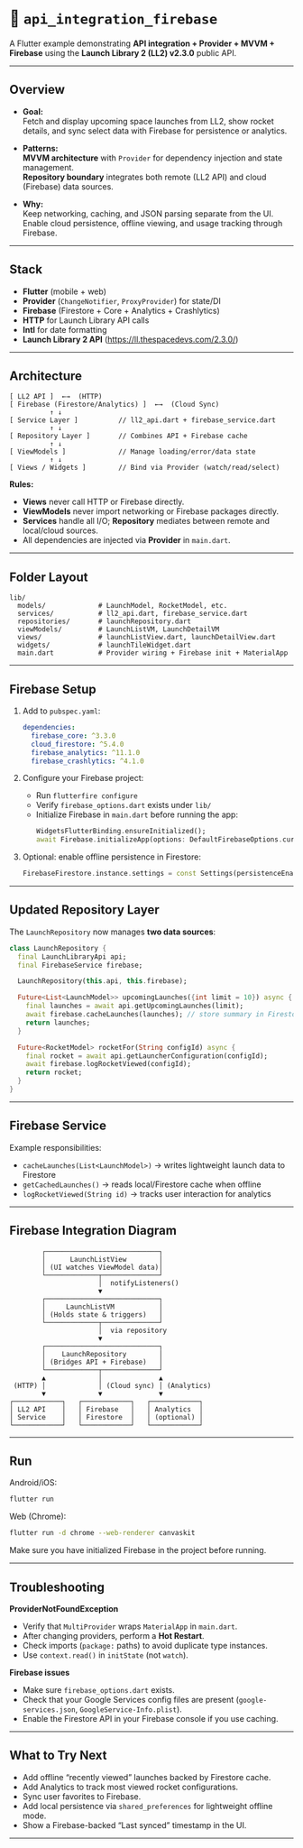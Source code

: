 # 🚀 `api_integration_firebase`
A Flutter example demonstrating **API integration + Provider + MVVM + Firebase** using the **Launch Library 2 (LL2) v2.3.0** public API.

---

## Overview
- **Goal:**  
  Fetch and display upcoming space launches from LL2, show rocket details, and sync select data with Firebase for persistence or analytics.

- **Patterns:**  
  **MVVM architecture** with `Provider` for dependency injection and state management.  
  **Repository boundary** integrates both remote (LL2 API) and cloud (Firebase) data sources.

- **Why:**  
  Keep networking, caching, and JSON parsing separate from the UI.  
  Enable cloud persistence, offline viewing, and usage tracking through Firebase.

---

## Stack
- **Flutter** (mobile + web)
- **Provider** (`ChangeNotifier`, `ProxyProvider`) for state/DI
- **Firebase** (Firestore + Core + Analytics + Crashlytics)
- **HTTP** for Launch Library API calls
- **Intl** for date formatting
- **Launch Library 2 API** (https://ll.thespacedevs.com/2.3.0/)

---

## Architecture
```
[ LL2 API ]  ←→  (HTTP)
[ Firebase (Firestore/Analytics) ]  ←→  (Cloud Sync)
          ↑ ↓
[ Service Layer ]          // ll2_api.dart + firebase_service.dart
          ↑ ↓
[ Repository Layer ]       // Combines API + Firebase cache
          ↑ ↓
[ ViewModels ]             // Manage loading/error/data state
          ↑ ↓
[ Views / Widgets ]        // Bind via Provider (watch/read/select)
```

**Rules:**
- **Views** never call HTTP or Firebase directly.  
- **ViewModels** never import networking or Firebase packages directly.  
- **Services** handle all I/O; **Repository** mediates between remote and local/cloud sources.  
- All dependencies are injected via **Provider** in `main.dart`.

---

## Folder Layout
```
lib/
  models/             # LaunchModel, RocketModel, etc.
  services/           # ll2_api.dart, firebase_service.dart
  repositories/       # launchRepository.dart
  viewModels/         # LaunchListVM, LaunchDetailVM
  views/              # launchListView.dart, launchDetailView.dart
  widgets/            # launchTileWidget.dart
  main.dart           # Provider wiring + Firebase init + MaterialApp
```

---

## Firebase Setup
1. Add to `pubspec.yaml`:
   ```yaml
   dependencies:
     firebase_core: ^3.3.0
     cloud_firestore: ^5.4.0
     firebase_analytics: ^11.1.0
     firebase_crashlytics: ^4.1.0
   ```

2. Configure your Firebase project:  
   - Run `flutterfire configure`  
   - Verify `firebase_options.dart` exists under `lib/`  
   - Initialize Firebase in `main.dart` before running the app:
     ```dart
     WidgetsFlutterBinding.ensureInitialized();
     await Firebase.initializeApp(options: DefaultFirebaseOptions.currentPlatform);
     ```

3. Optional: enable offline persistence in Firestore:
   ```dart
   FirebaseFirestore.instance.settings = const Settings(persistenceEnabled: true);
   ```

---

## Updated Repository Layer

The `LaunchRepository` now manages **two data sources**:
```dart
class LaunchRepository {
  final LaunchLibraryApi api;
  final FirebaseService firebase;

  LaunchRepository(this.api, this.firebase);

  Future<List<LaunchModel>> upcomingLaunches({int limit = 10}) async {
    final launches = await api.getUpcomingLaunches(limit);
    await firebase.cacheLaunches(launches); // store summary in Firestore
    return launches;
  }

  Future<RocketModel> rocketFor(String configId) async {
    final rocket = await api.getLauncherConfiguration(configId);
    await firebase.logRocketViewed(configId);
    return rocket;
  }
}
```

---

## Firebase Service

Example responsibilities:
- `cacheLaunches(List<LaunchModel>)` → writes lightweight launch data to Firestore  
- `getCachedLaunches()` → reads local/Firestore cache when offline  
- `logRocketViewed(String id)` → tracks user interaction for analytics  

---

## Firebase Integration Diagram

```
        ┌────────────────────────────┐
        │      LaunchListView        │
        │ (UI watches ViewModel data)│
        └─────────────┬──────────────┘
                      │  notifyListeners()
                      ▼
        ┌────────────────────────────┐
        │     LaunchListVM           │
        │ (Holds state & triggers)   │
        └─────────────┬──────────────┘
                      │  via repository
                      ▼
        ┌────────────────────────────┐
        │    LaunchRepository        │
        │ (Bridges API + Firebase)   │
        └─────────────┬──────────────┘
        ▲             │              ▲
 (HTTP) │             │ (Cloud sync) │ (Analytics)
        ▼             ▼              ▼
┌────────────┐   ┌────────────┐   ┌────────────┐
│ LL2 API    │   │ Firebase   │   │ Analytics  │
│ Service    │   │ Firestore  │   │ (optional) │
└────────────┘   └────────────┘   └────────────┘
```

---

## Run

Android/iOS:
```bash
flutter run
```

Web (Chrome):
```bash
flutter run -d chrome --web-renderer canvaskit
```

Make sure you have initialized Firebase in the project before running.

---

## Troubleshooting

**ProviderNotFoundException**
- Verify that `MultiProvider` wraps `MaterialApp` in `main.dart`.
- After changing providers, perform a **Hot Restart**.
- Check imports (`package:` paths) to avoid duplicate type instances.
- Use `context.read()` in `initState` (not `watch`).

**Firebase issues**
- Make sure `firebase_options.dart` exists.
- Check that your Google Services config files are present (`google-services.json`, `GoogleService-Info.plist`).
- Enable the Firestore API in your Firebase console if you use caching.

---

## What to Try Next
- Add offline “recently viewed” launches backed by Firestore cache.  
- Add Analytics to track most viewed rocket configurations.  
- Sync user favorites to Firebase.  
- Add local persistence via `shared_preferences` for lightweight offline mode.  
- Show a Firebase-backed “Last synced” timestamp in the UI.

---
